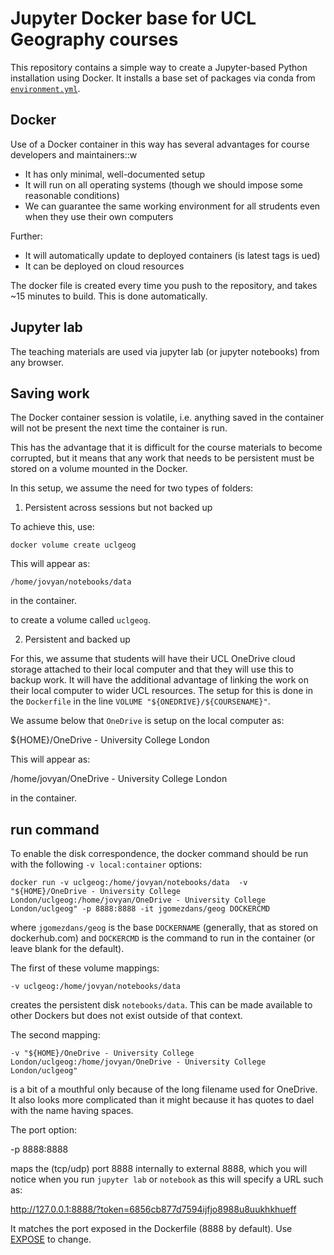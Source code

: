 # Jupyter Docker base for UCL Geography courses

This repository contains a simple way to create a Jupyter-based Python installation using Docker. It installs a base set of packages via conda from [`environment.yml`](environment.yml).


Docker
------

Use of a Docker container in this way has several advantages for course developers and maintainers::w

  * It has only minimal, well-documented setup  
  * It will run on all operating systems (though we should impose some reasonable conditions)
  * We can guarantee the same working environment for all strudents even when they use their own computers

Further:

  * It will automatically update to deployed containers (is latest tags is ued)
  * It can be deployed on cloud resources 
 
The docker file is created every time you push to the repository, and takes ~15 minutes to build. This is done automatically.

Jupyter lab
-----------

The teaching materials are used via jupyter lab (or jupyter notebooks) from any browser.

Saving work
-----------

The Docker container session is volatile, i.e. anything saved in the container will not be present the next time the container is run.

This has the advantage that it is difficult for the course materials to become corrupted, but it means that any work that needs to be persistent must be stored on a volume mounted in the Docker.

In this setup, we assume the need for two types of folders:

1. Persistent across sessions but not backed up

To achieve this, use:

    docker volume create uclgeog  

This will appear as:

    /home/jovyan/notebooks/data

in the container.

to create a volume called `uclgeog`.

2. Persistent and backed up 

For this, we assume that students will have their UCL OneDrive cloud storage attached to their local computer and that they will use this to backup work. 
It will have the additional advantage of linking the work on their local computer to wider UCL resources. The setup for this is done in the `Dockerfile` in the line `VOLUME "${ONEDRIVE}/${COURSENAME}"`.

We assume below that `OneDrive` is setup on the local computer as:

  ${HOME}/OneDrive - University College London

This will appear as:

  /home/jovyan/OneDrive - University College London

in the container. 

run command
-----------

To enable the disk correspondence, the docker command should be run with the following `-v local:container` options:

    docker run -v uclgeog:/home/jovyan/notebooks/data  -v "${HOME}/OneDrive - University College London/uclgeog:/home/jovyan/OneDrive - University College London/uclgeog" -p 8888:8888 -it jgomezdans/geog DOCKERCMD 

where `jgomezdans/geog` is the base `DOCKERNAME` (generally, that as stored on dockerhub.com) and `DOCKERCMD` is the command to run in the container (or leave blank for the default).


The first of these volume mappings:

    -v uclgeog:/home/jovyan/notebooks/data

creates the persistent disk `notebooks/data`. This can be made available to other Dockers but does not exist outside of that context.

The second mapping:

    -v "${HOME}/OneDrive - University College London/uclgeog:/home/jovyan/OneDrive - University College London/uclgeog"

is a bit of a mouthful only because of the long filename used for OneDrive. It also looks more complicated than it might because it has quotes to dael with the name having spaces.

The port option:

   -p 8888:8888

maps the (tcp/udp) port 8888 internally to external 8888, which you will notice when you run `jupyter lab` or `notebook` as this will specify a URL such as:

   http://127.0.0.1:8888/?token=6856cb877d7594ijfjo8988u8uukhkhueff

It matches the port exposed in the Dockerfile (8888 by default). Use [EXPOSE](https://docs.docker.com/engine/reference/builder/) to change. 

